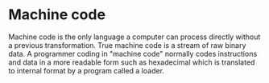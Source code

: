 # Machine code

Machine code is the only language a computer can process directly without a previous transformation. True machine code is a stream of raw binary data. A programmer coding in "machine code" normally codes instructions and data in a more readable form such as hexadecimal which is translated to internal format by a program called a loader.


